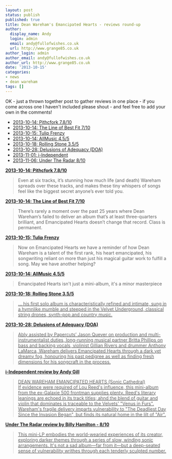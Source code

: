 ```yaml
---
layout: post
status: publish
published: true
title: Dean Wareham's Emancipated Hearts - reviews round-up
author:
  display_name: Andy
  login: admin
  email: andy@fullofwishes.co.uk
  url: http://www.grange85.co.uk
author_login: admin
author_email: andy@fullofwishes.co.uk
author_url: http://www.grange85.co.uk
date: '2013-10-15'
categories:
- news
- dean wareham
tags: []
---
```

<p>OK - just a thrown together post to gather reviews in one place - if you come across one I haven't included please shout - and feel free to add your own in the comments!<br />
<a id="more"></a><a id="more-4727"></a></p>
<ul>
<li><a href="#pfork">2013-10-14: Pithcfork 7.8/10</a></li>
<li><a href="#lobf">2013-10-14: The Line of Best Fit 7/10</a></li>
<li><a href="#tulip">2013-10-15: Tulip Frenzy</a></li>
<li><a href="#allmusic">2013-10-14: AllMusic 4.5/5</a></li>
<li><a href="#rollingstone">2013-10-18: Rolling Stone 3.5/5</a></li>
<li><a href="#doa">2013-10-28: Delusions of Adequacy (DOA)</a></li>
<li><a href="#indy">2013-11-01: i-Independent</a></li>
<li><a href="#radar">2013-11-06: Under The Radar 8/10</a></li>
</ul>
<div id="pfork"><strong><a href="http://pitchfork.com/reviews/albums/18636-dean-wareham-emancipated-hearts-ep/">2013-10-14: Pithcfork 7.8/10</a></strong><br />
<blockquote>Even at six tracks, it’s stunning how much life (and death) Wareham spreads over these tracks, and makes these tiny whispers of songs feel like the biggest secret anyone’s ever told you.</p></blockquote>
</div>
<div id="lobf"><strong><a href="http://thelineofbestfit.com/reviews/albums/dean-wareham-emancipated-hearts-139265">2013-10-14: The Line of Best Fit 7/10</a></strong><br />
<blockquote>There’s rarely a moment over the past 25 years where Dean Wareham’s failed to deliver an album that’s at least three-quarters brilliant, and Emancipated Hearts doesn’t change that record. Class is permanent. </p></blockquote>
</div>
<div id="tulip"><strong><a href="http://tulipfrenzy.com/2013/10/15/dean-warehams-warm-heart-pastry/">2013-10-15: Tulip Frenzy</a></strong><br />
<blockquote>Now on Emancipated Hearts we have a reminder of how Dean Wareham is a talent of the first rank, his heart emancipated, his songwriting reliant on more than just his magical guitar work to fulfill a song.  May we have another helping?</p></blockquote>
</div>
<div id="allmusic"><strong><a href="http://www.allmusic.com/album/emancipated-hearts-mw0002570008">2013-10-14: AllMusic 4.5/5</a></strong><br />
<blockquote>Emancipated Hearts isn't just a mini-album, it's a minor masterpiece</p></blockquote>
</div>
<div id="rollingstone"><ins datetime="2013-10-19T16:12:39+00:00"><strong><a href="http://www.rollingstone.com/music/albumreviews/emancipated-hearts-20131018">2013-10-18: Rolling Stone 3.5/5</a></strong><br />
<blockquote>&hellip; his first solo album is characteristically refined and intimate, sung in a hymnlike mumble and steeped in the Velvet Underground, classical string drones, synth-pop and country music.</p></blockquote>
<p></ins></div>
<div id="doa"><ins datetime="2013-10-29T22:25:16+00:00"><strong><a href="http://www.adequacy.net/2013/10/dean-wareham-emancipated-hearts/">2013-10-28: Delusions of Adequacy (DOA)</a></strong><br />
<blockquote>Ably assisted by Papercuts’ Jason Quever on production and multi-instrumentalist duties, long-running musical partner Britta Phillips on bass and backing vocals, violinist Gillian Rivers and drummer Anthony LaMarca, Wareham delivers Emancipated Hearts through a dark yet dreamy fog, honouring his past pedigree as well as finding fresh dimensions for his songcraft in the process.</p></blockquote>
<p></ins></div>
<div id="indy"><ins datetime="2013-11-01T22:25:16+00:00"><strong> i-Independent review by Andy Gill</strong><br />
<blockquote>DEAN WAREHAM EMANCIPATED HEARTS (Sonic Cathedral)<br /> If evidence were required of Lou Reed's influence, this mini-album from the ex-Galaxie 500 frontman supplies plenty. Reed's literary leanings are echoed in its track titles; ahnd the blend of guitar and violin that dominates is traceable to the Velvets' "Venus in Furs". Wareham's fragile delivery imparts vulnerability to "The Deadliest Day Since the Invasion Began", but finds its natural home in the lilt of "Air". </p></blockquote>
<p></ins></div>
<div id="radar"><ins datetime="2013-11-07T23:14:57+00:00"><strong> Under The Radar review by Billy Hamilton - 8/10</strong><br />
<blockquote>This mini-LP embodies the world-wearied experiences of its creator, exploring darker themes through a series of slow, winding sonic arrangements. It's not a sad album—far from it—but a deep-seated sense of vulnerability writhes through each tenderly sculpted number.</p></blockquote>
<p></ins> </div>
